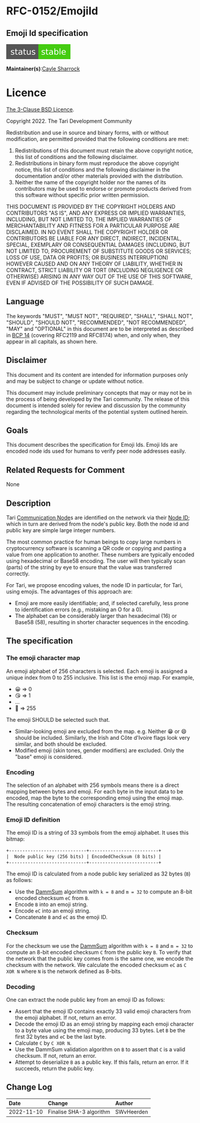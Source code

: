 # RFC-0152/EmojiId

## Emoji Id specification

![status: stable](theme/images/status-stable.svg)

**Maintainer(s)**:[Cayle Sharrock](https://github.com/CjS77)

# Licence

[ The 3-Clause BSD Licence](https://opensource.org/licenses/BSD-3-Clause).

Copyright 2022. The Tari Development Community

Redistribution and use in source and binary forms, with or without modification, are permitted provided that the
following conditions are met:

1. Redistributions of this document must retain the above copyright notice, this list of conditions and the following
   disclaimer.
2. Redistributions in binary form must reproduce the above copyright notice, this list of conditions and the following
   disclaimer in the documentation and/or other materials provided with the distribution.
3. Neither the name of the copyright holder nor the names of its contributors may be used to endorse or promote products
   derived from this software without specific prior written permission.

THIS DOCUMENT IS PROVIDED BY THE COPYRIGHT HOLDERS AND CONTRIBUTORS "AS IS", AND ANY EXPRESS OR IMPLIED WARRANTIES,
INCLUDING, BUT NOT LIMITED TO, THE IMPLIED WARRANTIES OF MERCHANTABILITY AND FITNESS FOR A PARTICULAR PURPOSE ARE
DISCLAIMED. IN NO EVENT SHALL THE COPYRIGHT HOLDER OR CONTRIBUTORS BE LIABLE FOR ANY DIRECT, INDIRECT, INCIDENTAL,
SPECIAL, EXEMPLARY OR CONSEQUENTIAL DAMAGES (INCLUDING, BUT NOT LIMITED TO, PROCUREMENT OF SUBSTITUTE GOODS OR
SERVICES; LOSS OF USE, DATA OR PROFITS; OR BUSINESS INTERRUPTION) HOWEVER CAUSED AND ON ANY THEORY OF LIABILITY,
WHETHER IN CONTRACT, STRICT LIABILITY OR TORT (INCLUDING NEGLIGENCE OR OTHERWISE) ARISING IN ANY WAY OUT OF THE USE OF
THIS SOFTWARE, EVEN IF ADVISED OF THE POSSIBILITY OF SUCH DAMAGE.

## Language

The keywords "MUST", "MUST NOT", "REQUIRED", "SHALL", "SHALL NOT", "SHOULD", "SHOULD NOT", "RECOMMENDED",
"NOT RECOMMENDED", "MAY" and "OPTIONAL" in this document are to be interpreted as described in
[BCP 14](https://tools.ietf.org/html/bcp14) (covering RFC2119 and RFC8174) when, and only when, they appear in all capitals, as
shown here.

## Disclaimer

This document and its content are intended for information purposes only and may be subject to change or update
without notice.

This document may include preliminary concepts that may or may not be in the process of being developed by the Tari
community. The release of this document is intended solely for review and discussion by the community regarding the
technological merits of the potential system outlined herein.

## Goals

This document describes the specification for Emoji Ids. Emoji Ids are encoded node ids used for humans to verify peer node addresses easily.

## Related Requests for Comment

None

## Description

Tari [Communication Node]s are identified on the network via their [Node ID]; which in turn are derived from the node's
public key. Both the node id and public key are simple large integer numbers.

The most common practice for human beings to copy large numbers in cryptocurrency software is scanning a QR code or copying and pasting a value from one application to another. These numbers are typically encoded using hexadecimal or Base58
encoding. The user will then typically scan (parts) of the string by eye to ensure that the value was transferred
correctly.

For Tari, we propose encoding values, the node ID in particular, for Tari, using emojis. The advantages of this approach are:

* Emoji are more easily identifiable; and, if selected carefully, less prone to identification errors (e.g., mistaking an
  O for a 0).
* The alphabet can be considerably larger than hexadecimal (16) or Base58 (58), resulting in shorter character sequences
  in the encoding.

## The specification

### The emoji character map
An emoji alphabet of 256 characters is selected. Each emoji is assigned a unique index from 0 to 255 inclusive. This
list is the emoji map. For example,

* 😀 => 0
* 😘 => 1
* ...
* 🦊 => 255

The emoji SHOULD be selected such that.

* Similar-looking emoji are excluded from the map. e.g. Neither 😁 or 😄 should be included. Similarly, the Irish and
  Côte d'Ivoire flags look very similar, and both should be excluded.
* Modified emoji (skin tones, gender modifiers) are excluded. Only the "base" emoji is considered.

### Encoding

The selection of an alphabet with 256 symbols means there is a direct mapping between bytes and emoji. For each byte
in the input data to be encoded, map the byte to the corresponding emoji using the emoji map. The resulting
concatenation of emoji characters is the emoji string.

### Emoji ID definition

The emoji ID is a string of 33 symbols from the emoji alphabet. It uses this bitmap:

```text
+-----------------------------+--------------------------+
|  Node public key (256 bits) | EncodedChecksum (8 bits) |
+-----------------------------+--------------------------+
```

 The emoji ID is calculated from a node public key serialized as 32 bytes (`B`) as follows:

* Use the [DammSum](https://github.com/cypherstack/dammsum) algorithm with `k = 8` and `m = 32` to compute an 8-bit
encoded checksum `eC` from `B`.
* Encode `B` into an emoji string.
* Encode `eC` into an emoji string.
* Concatenate `B` and `eC` as the emoji ID.

### Checksum 

For the checksum we use the [DammSum](https://github.com/cypherstack/dammsum) algorithm with `k = 8` and `m = 32` to compute an 8-bit
encoded checksum `C` from the public key `B`.
To verify that the network that the public key comes from is the same one, we encode the checksum with the network. 
We calculate the encoded checksum `eC` as `C XOR N` where `N` is the network defined as 8-bits.

### Decoding

One can extract the node public key from an emoji ID as follows:

* Assert that the emoji ID contains exactly 33 valid emoji characters from the emoji alphabet. If not, return an error.
* Decode the emoji ID as an emoji string by mapping each emoji character to a byte value using the emoji map, producing
33 bytes. Let `B` be the first 32 bytes and `eC` be the last byte.
* Calculate `C` by `C XOR N`.
* Use the DammSum validation algorithm on `B` to assert that `C` is a valid checksum. If not, return an error.
* Attempt to deserialize `B` as a public key. If this fails, return an error. If it succeeds, return the public key.

## Change Log

| Date         | Change                   | Author     |
|:-------------|:-------------------------|:-----------|
| 2022-11-10   | Finalise SHA-3 algorithm | SWvHeerden |

[Communication Node]: Glossary.md#communication-node
[Node ID]: Glossary.md#node-id

